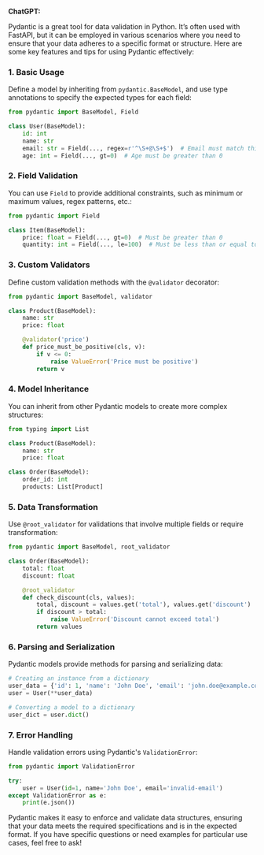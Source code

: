 **ChatGPT:**

Pydantic is a great tool for data validation in Python. It’s often used with FastAPI, but it can be employed in various scenarios where you need to ensure that your data adheres to a specific format or structure. Here are some key features and tips for using Pydantic effectively:

### 1. **Basic Usage**

Define a model by inheriting from `pydantic.BaseModel`, and use type annotations to specify the expected types for each field:

```python
from pydantic import BaseModel, Field

class User(BaseModel):
    id: int
    name: str
    email: str = Field(..., regex=r'^\S+@\S+$')  # Email must match this regex
    age: int = Field(..., gt=0)  # Age must be greater than 0
```

### 2. **Field Validation**

You can use `Field` to provide additional constraints, such as minimum or maximum values, regex patterns, etc.:

```python
from pydantic import Field

class Item(BaseModel):
    price: float = Field(..., gt=0)  # Must be greater than 0
    quantity: int = Field(..., le=100)  # Must be less than or equal to 100
```

### 3. **Custom Validators**

Define custom validation methods with the `@validator` decorator:

```python
from pydantic import BaseModel, validator

class Product(BaseModel):
    name: str
    price: float

    @validator('price')
    def price_must_be_positive(cls, v):
        if v <= 0:
            raise ValueError('Price must be positive')
        return v
```

### 4. **Model Inheritance**

You can inherit from other Pydantic models to create more complex structures:

```python
from typing import List

class Product(BaseModel):
    name: str
    price: float

class Order(BaseModel):
    order_id: int
    products: List[Product]
```

### 5. **Data Transformation**

Use `@root_validator` for validations that involve multiple fields or require transformation:

```python
from pydantic import BaseModel, root_validator

class Order(BaseModel):
    total: float
    discount: float

    @root_validator
    def check_discount(cls, values):
        total, discount = values.get('total'), values.get('discount')
        if discount > total:
            raise ValueError('Discount cannot exceed total')
        return values
```

### 6. **Parsing and Serialization**

Pydantic models provide methods for parsing and serializing data:

```python
# Creating an instance from a dictionary
user_data = {'id': 1, 'name': 'John Doe', 'email': 'john.doe@example.com'}
user = User(**user_data)

# Converting a model to a dictionary
user_dict = user.dict()
```

### 7. **Error Handling**

Handle validation errors using Pydantic's `ValidationError`:

```python
from pydantic import ValidationError

try:
    user = User(id=1, name='John Doe', email='invalid-email')
except ValidationError as e:
    print(e.json())
```

Pydantic makes it easy to enforce and validate data structures, ensuring that your data meets the required specifications and is in the expected format. If you have specific questions or need examples for particular use cases, feel free to ask!